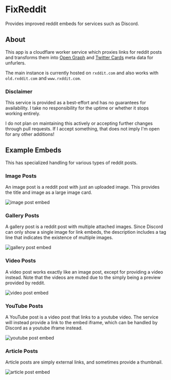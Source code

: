 [image-post-embed]: https://raw.githubusercontent.com/MinnDevelopment/fxreddit/master/assets/image-post-embed.png
[gallery-post-embed]: https://raw.githubusercontent.com/MinnDevelopment/fxreddit/master/assets/gallery-post-embed.png
[video-post-embed]: https://raw.githubusercontent.com/MinnDevelopment/fxreddit/master/assets/video-post-embed.mp4
[youtube-post-embed]: https://raw.githubusercontent.com/MinnDevelopment/fxreddit/master/assets/youtube-post-embed.mp4
[article-post-embed]: https://raw.githubusercontent.com/MinnDevelopment/fxreddit/master/assets/article-post-embed.png

# FixReddit

Provides improved reddit embeds for services such as Discord.

## About

This app is a cloudflare worker service which proxies links for reddit posts and transforms them into [Open Graph](https://ogp.me/) and [Twitter Cards](https://developer.twitter.com/en/docs/twitter-for-websites/cards/overview/markup) meta data for unfurlers.

The main instance is currently hosted on `rxddit.com` and also works with `old.rxddit.com` and `www.rxddit.com`.

### Disclaimer

This service is provided as a best-effort and has no guarantees for availability. I take no responsibility for the uptime or whether it stops working entirely.

I do not plan on maintaining this actively or accepting further changes through pull requests. If I accept something, that does not imply I'm open for any other additions!

## Example Embeds

This has specialized handling for various types of reddit posts.

### Image Posts

An image post is a reddit post with just an uploaded image. This provides the title and image as a large image card.

![image post embed][image-post-embed]

### Gallery Posts

A gallery post is a reddit post with multiple attached images. Since Discord can only show a single image for link embeds, the description includes a tag line that indicates the existence of multiple images.

![gallery post embed](gallery-post-embed)

### Video Posts

A video post works exactly like an image post, except for providing a video instead. Note that the videos are muted due to the simply being a preview provided by reddit.

![video post embed](video-post-embed)

### YouTube Posts

A YouTube post is a video post that links to a youtube video. The service will instead provide a link to the embed iframe, which can be handled by Discord as a youtube iframe instead.

![youtube post embed](youtube-post-embed)

### Article Posts

Article posts are simply external links, and sometimes provide a thumbnail.

![article post embed][article-post-embed]